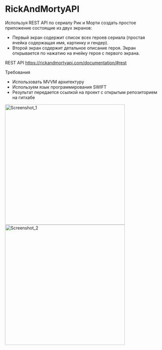 # RickAndMortyAPI

Используя REST API по сериалу Рик и Морти создать простое приложение состоящие из двух экранов:
- Первый экран содержит список всех героев сериала (простая ячейка содержащая имя, картинку и гендер).
- Второй экран содержит детальное описание героя. Экран открывается по нажатию на ячейку героя с первого экрана.

REST API
https://rickandmortyapi.com/documentation/#rest

Требования
- Использовать MVVM архитектуру
- Используем язык программирования SWIFT
- Результат передается ссылкой на проект с открытым репозиторием на гитхабе

<img width="391" alt="Screenshot_1" src="https://github.com/ruslan-shigapov/RickAndMortyAPI/assets/104629658/1d1ef6d5-271a-4a63-a8f2-46be100fe645">

<img width="391" alt="Screenshot_2" src="https://github.com/ruslan-shigapov/RickAndMortyAPI/assets/104629658/a6740181-2387-4be9-8d7f-93d59aaf0512">
